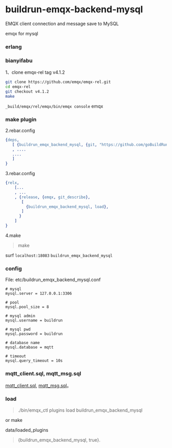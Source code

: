 # buildrun-emqx-backend-mysql
EMQX  client connection and message save to MySQL

emqx for mysql

### erlang 


### bianyifabu

1、clone emqx-rel  tag  v4.1.2

``` bash
git clone https://github.com/emqx/emqx-rel.git
cd emqx-rel
git checkout v4.1.2
make
```

 `_build/emqx/rel/emqx/bin/emqx console`  emqx

### make plugin

2.rebar.config 

```erl
{deps,
   [ {buildrun_emqx_backend_mysql, {git, "https://github.com/goBuildRun/buildrun-emqx-backend-mysql.git", {branch, "master"}}}
   , ....
   ....
   ]
}

```

3.rebar.config

```erl
{relx,
    [...
    , ...
    , {release, {emqx, git_describe},
       [
         {buildrun_emqx_backend_mysql, load},
       ]
      }
    ]
}
```
4.make

> make

surf `localhost:18083`  `buildrun_emqx_backend_mysql`

### config

File: etc/buildrun_emqx_backend_mysql.conf

```
# mysql 
mysql.server = 127.0.0.1:3306

# pool
mysql.pool_size = 8

# mysql admin
mysql.username = buildrun

# mysql pwd
mysql.password = buildrun

# database name
mysql.database = mqtt

# timeout
mysql.query_timeout = 10s

```

### mqtt_client.sql, mqtt_msg.sql

[mqtt_client.sql](./sql/mqtt_client.sql), [mqtt_msg.sql](./sql/mqtt_msg.sql)。

### load

> ./bin/emqx_ctl plugins load buildrun_emqx_backend_mysql

or make

data/loaded_plugins

>  {buildrun_emqx_backend_mysql, true}.

